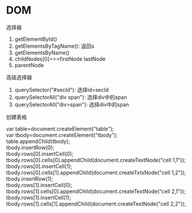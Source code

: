 DOM
===
<p>选择器</p>
<ol>
<li>getElementById()</li>
<li>getElementsByTagName(): 返回s</li>
<li>getElementsByName()</li>
<li>childNodes[0]===firstNode   lastNode</li>
<li>parentNode</li>
</ol>

<p>高级选择器</p>
<ol>
<li>querySelector("#secId"): 选择id=secId</li>
<li>querySelectorAll("div span"): 选择div中的span</li>
<li>querySelectorAll("div>span"): 选择div中的span</li>
</ol>

<p>创建表格</p>
var table=document.createElement("table");<br />
var tbody=document.createElement("tbody");<br />
table.appendChild(tbody);<br />
tbody.insertRow(0);<br />
tbody.rows[0].insertCell(0);<br />
tbody.rows[0].cells[0].appendChild(document.createTextNode("cell 1,1"));<br />
tbody.rows[0].insertCell(1);<br />
tbody.rows[0].cells[1].appendChild(document.createTxtxNode("cell 1,2"));<br />
tbody.insertRow(1);<br />
tbody.rows[1].insertCell(0);<br />
tbody.rows[1].cells[0].appendChild(document.createTextNode("cell 2,1"));<br />
tbody.rows[1].insertCell(1);<br />
tbody.rows[1].cells[1].appendChild(document.createTextNode("cell 2,2"));<br />
